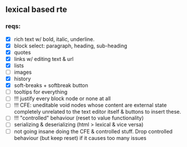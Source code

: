 ## lexical based rte

### reqs:

- [x] rich text w/ bold, italic, underline.
- [x] block select: paragraph, heading, sub-heading
- [x] quotes
- [x] links w/ editing text & url
- [x] lists
- [ ] images
- [x] history
- [x] soft-breaks + softbreak button
- [ ] tooltips for everything
- [ ] !!! justify every block node or none at all
- [ ] !!! CFE: uneditable void nodes whose content are external state completely unrelated to the text editor itself & buttons to insert these.
- [ ] !!! "controlled" behaviour (reset to value functionality)
- [ ] serializing & deserializing (html > lexical & vice versa)
- [ ] not going insane doing the CFE & controlled stuff. Drop controlled behaviour (but keep reset) if it causes too many issues
